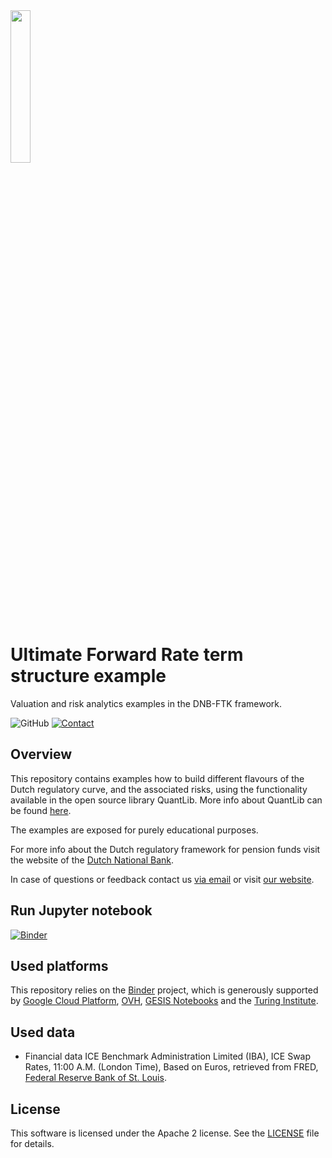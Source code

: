 <img width="25%" src="https://uploads-ssl.webflow.com/5fe3e7bd2382b0d5adcf9755/5fe45f175b0aa8f5fde8da09_basispoint_jade.png">

# Ultimate Forward Rate term structure example
Valuation and risk analytics examples in the DNB-FTK framework.

![GitHub](https://img.shields.io/github/license/basis-point/ufr-example?style=flat-square)
[![Contact](https://img.shields.io/badge/Contact-Email-lightgrey?style=flat-square)](mailto:info@basispoint.io)

## Overview

This repository contains examples how to build different flavours of the Dutch regulatory curve, and the associated risks, using the functionality available in the open source library QuantLib. More info about QuantLib can be found [here](https://www.quantlib.org/).

The examples are exposed for purely educational purposes.

For more info about the Dutch regulatory framework for pension funds visit the website of the [Dutch National Bank](https://www.dnb.nl/).

In case of questions or feedback contact us [via email](mailto:info@basispoint.io) or visit [our website](https://basispoint.io).

## Run Jupyter notebook

[![Binder](http://mybinder.org/badge_logo.svg)]()

## Used platforms

This repository relies on the [Binder](https://mybinder.readthedocs.io/en/latest/about.html) project, which is generously supported by [Google Cloud Platform](https://cloud.google.com/), [OVH](https://www.ovh.com/world/), [GESIS Notebooks](https://notebooks.gesis.org) and the [Turing Institute](https://www.turing.ac.uk).

## Used data

- Financial data ICE Benchmark Administration Limited (IBA), ICE Swap Rates, 11:00 A.M. (London Time), Based on Euros, retrieved from FRED, [Federal Reserve Bank of St. Louis](https://fred.stlouisfed.org/).


## License
This software is licensed under the Apache 2 license. See the [LICENSE](LICENSE) file for details.
